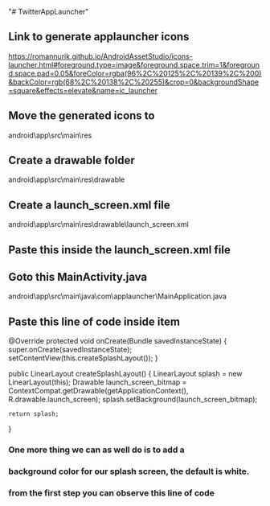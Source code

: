 "# TwitterAppLauncher"

## Link to generate applauncher icons

https://romannurik.github.io/AndroidAssetStudio/icons-launcher.html#foreground.type=image&foreground.space.trim=1&foreground.space.pad=0.05&foreColor=rgba(96%2C%20125%2C%20139%2C%200)&backColor=rgb(68%2C%20138%2C%20255)&crop=0&backgroundShape=square&effects=elevate&name=ic_launcher

## Move the generated icons to

android\app\src\main\res

## Create a drawable folder

android\app\src\main\res\drawable

## Create a launch_screen.xml file

android\app\src\main\res\drawable\launch_screen.xml

## Paste this inside the launch_screen.xml file

<layer-list xmlns:android="http://schemas.android.com/apk/res/android" android:opacity="opaque">
  <item android:drawable="@color/splashBackground"/>
  <item>
    <bitmap
        android:src="@drawable/ic_launcher.png"
        android:gravity="center"
        android:width="170dp"
        android:height="122dp"
        />
  </item>
</layer-list>

## Goto this MainActivity.java

android\app\src\main\java\com\applauncher\MainApplication.java

## Paste this line of code inside item

@Override
protected void onCreate(Bundle savedInstanceState) {
super.onCreate(savedInstanceState);
setContentView(this.createSplashLayout());
}

public LinearLayout createSplashLayout() {
LinearLayout splash = new LinearLayout(this);
Drawable launch_screen_bitmap = ContextCompat.getDrawable(getApplicationContext(), R.drawable.launch_screen);
splash.setBackground(launch_screen_bitmap);

    return splash;

}

### One more thing we can as well do is to add a

### background color for our splash screen, the default is white.

### from the first step you can observe this line of code

# <item android:drawable="@color/splashBackground"/>
